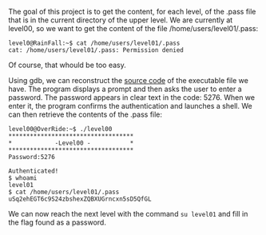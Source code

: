 The goal of this project is to get the content, for each level, of the .pass file that is in the current directory of the upper level. We are currently at level00, so we want to get the content of the file /home/users/level01/.pass:

```
level0@RainFall:~$ cat /home/users/level01/.pass
cat: /home/users/level01/.pass: Permission denied
```
Of course, that whould be too easy.

Using gdb, we can reconstruct the [source code](source.c) of the executable file we have. The program displays a prompt and then asks the user to enter a password. The password appears in clear text in the code: 5276. When we enter it, the program confirms the authentication and launches a shell. We can then retrieve the contents of the .pass file:

```
level00@OverRide:~$ ./level00 
***********************************
*            -Level00 -           *
***********************************
Password:5276

Authenticated!
$ whoami
level01
$ cat /home/users/level01/.pass
uSq2ehEGT6c9S24zbshexZQBXUGrncxn5sD5QfGL
```
We can now reach the next level with the command `su level01` and fill in the flag found as a password.